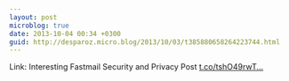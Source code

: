 ```yaml
---
layout: post
microblog: true
date: 2013-10-04 00:34 +0300
guid: http://desparoz.micro.blog/2013/10/03/t385880658264223744.html
---
```

Link: Interesting Fastmail Security and Privacy Post [t.co/tshO49rwT...](http://t.co/tshO49rwTA)
